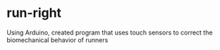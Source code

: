 # run-right
Using Arduino, created program that uses touch sensors to correct the biomechanical behavior of runners
